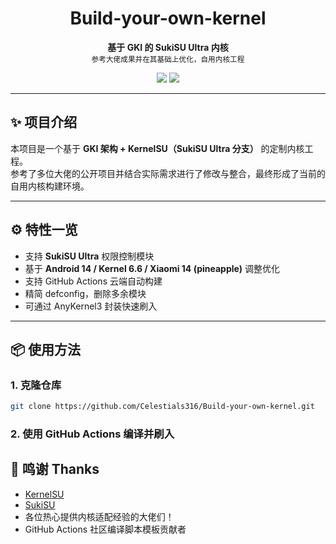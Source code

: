 <h1 align="center">Build-your-own-kernel</h1>

<p align="center">
  <b>基于 GKI 的 SukiSU Ultra 内核</b><br>
  <sub>参考大佬成果并在其基础上优化，自用内核工程</sub>
</p>

<p align="center">
  <img src="https://img.shields.io/github/license/Celestials316/Build-your-own-kernel?style=flat-square">
  <img src="https://img.shields.io/github/stars/Celestials316/Build-your-own-kernel?style=social">
</p>

---

## ✨ 项目介绍

本项目是一个基于 **GKI 架构 + KernelSU（SukiSU Ultra 分支）** 的定制内核工程。  
参考了多位大佬的公开项目并结合实际需求进行了修改与整合，最终形成了当前的自用内核构建环境。

---

## ⚙️ 特性一览

- 支持 **SukiSU Ultra** 权限控制模块
- 基于 **Android 14 / Kernel 6.6 / Xiaomi 14 (pineapple)** 调整优化
- 支持 GitHub Actions 云端自动构建
- 精简 defconfig，删除多余模块
- 可通过 AnyKernel3 封装快速刷入

---

## 📦 使用方法

### 1. 克隆仓库

```bash
git clone https://github.com/Celestials316/Build-your-own-kernel.git
```
### 2. 使用 GitHub Actions 编译并刷入

## 🙏 鸣谢 Thanks

- [KernelSU](https://github.com/tiann/KernelSU)
- [SukiSU](https://github.com/SukiSU)
- 各位热心提供内核适配经验的大佬们！
- GitHub Actions 社区编译脚本模板贡献者

